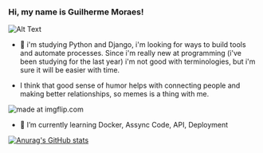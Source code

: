 ### Hi, my name is Guilherme Moraes!

![Alt Text](https://i.imgflip.com/1tlr1p.gif)

- 🤠 i'm studying Python and Django, i'm looking for ways to build tools and automate processes. Since i'm really new at programming (i've been studying for the last year) i'm not good with terminologies, but i'm sure it will be easier with time.

- I think that good sense of humor helps with connecting people and making better relationships, so memes is a thing with me.

<img src="https://i.imgflip.com/4w8o82.jpg" title="made at imgflip.com"/>

- 🌱 I’m currently learning Docker, Assync Code, API, Deployment

[![Anurag's GitHub stats](https://github-readme-stats.vercel.app/api?username=DefRuivo)](https://github.com/anuraghazra/github-readme-stats)
